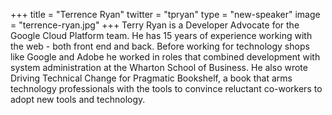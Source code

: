 +++
title = "Terrence Ryan"
twitter = "tpryan"
type = "new-speaker"
image = "terrence-ryan.jpg"
+++
Terry Ryan is a Developer Advocate for the Google Cloud Platform team. He has 15 years of experience working with the web - both front end and back. Before working for technology shops like Google and Adobe he worked in roles that combined development with system administration at the Wharton School of Business. He also wrote Driving Technical Change for Pragmatic Bookshelf, a book that arms technology professionals with the tools to convince reluctant co-workers to adopt new tools and technology.